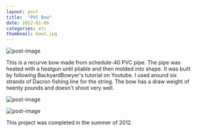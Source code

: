 ```yaml
---
layout: post
title:  "PVC Bow"
date: 2012-01-06
categories: etc
thumbnail: bow1.jpg
---
```

![post-image]({{site.url}}/assets/bow1.jpg)

This is a recurve bow made from schedule-40 PVC pipe. The pipe was heated with a heatgun until pliable and then molded into shape. It was built by following BackyardBowyer's tutorial on Youtube. I used around six strands of Dacron fishing line for the string. The bow has a draw weight of twenty pounds and doesn't shoot very well.

![post-image]({{site.url}}/assets/bow4.jpg)

![post-image]({{site.url}}/assets/bow2.jpg)

This project was completed in the summer of 2012.
